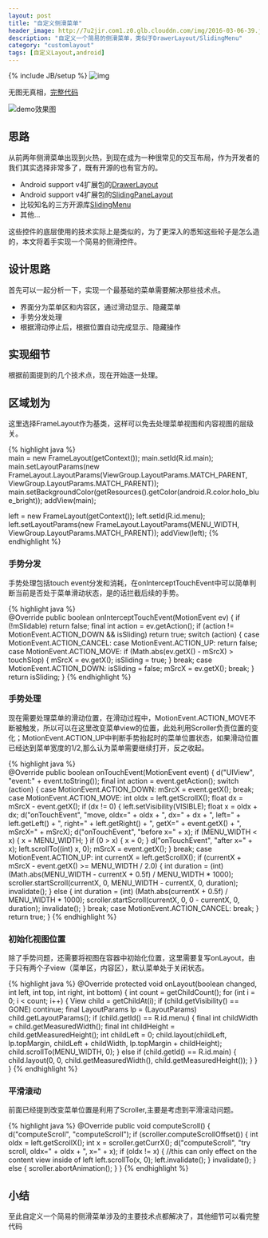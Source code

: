 ```yaml
---
layout: post
title: "自定义侧滑菜单"
header_image: http://7u2jir.com1.z0.glb.clouddn.com/img/2016-03-06-39.jpg
description: "自定义一个简易的侧滑菜单，类似于DrawerLayout/SlidingMenu"
category: "customlayout"
tags: [自定义Layout,android]
---
```

{% include JB/setup %}
![img](http://7u2jir.com1.z0.glb.clouddn.com/img/2016-03-06-39.jpg)

无图无真相，[完整代码](https://github.com/avenwu/support/blob/master/support/src/main/java/net/avenwu/support/widget/DrawerFrame.java)  

![demo效果图](http://7u2jir.com1.z0.glb.clouddn.com/drawermenu.gif)

## 思路

从前两年侧滑菜单出现到火热，到现在成为一种很常见的交互布局，作为开发者的我们其实选择非常多了，既有开源的也有官方的。
	
* Android support v4扩展包的[DrawerLayout](https://developer.android.com/reference/android/support/v4/widget/DrawerLayout.html)
* Android support v4扩展包的[SlidingPaneLayout](https://developer.android.com/reference/android/support/v4/widget/SlidingPaneLayout.html)
* 比较知名的三方开源库[SlidingMenu](https://github.com/jfeinstein10/SlidingMenu)
* 其他...

这些控件的底层使用的技术实际上是类似的，为了更深入的悉知这些轮子是怎么造的，本文将着手实现一个简易的侧滑控件。

## 设计思路
首先可以一起分析一下，实现一个最基础的菜单需要解决那些技术点。

* 界面分为菜单区和内容区，通过滑动显示、隐藏菜单
* 手势分发处理
* 根据滑动停止后，根据位置自动完成显示、隐藏操作

## 实现细节
根据前面提到的几个技术点，现在开始逐一处理。

## 区域划为
这里选择FrameLayout作为基类，这样可以免去处理菜单视图和内容视图的层级关。

{% highlight java %}		
main = new FrameLayout(getContext());
main.setId(R.id.main);
main.setLayoutParams(new FrameLayout.LayoutParams(ViewGroup.LayoutParams.MATCH_PARENT,
                ViewGroup.LayoutParams.MATCH_PARENT));
main.setBackgroundColor(getResources().getColor(android.R.color.holo_blue_bright));
addView(main);

left = new FrameLayout(getContext());
left.setId(R.id.menu);
left.setLayoutParams(new FrameLayout.LayoutParams(MENU_WIDTH, ViewGroup.LayoutParams.MATCH_PARENT));
addView(left);
{% endhighlight %}

### 手势分发
手势处理包括touch event分发和消耗，在onInterceptTouchEvent中可以简单判断当前是否处于菜单滑动状态，是的话拦截后续的手势。

{% highlight java %}		
@Override
public boolean onInterceptTouchEvent(MotionEvent ev) {
        if (!mSlidable) return false;
        final int action = ev.getAction();
        if (action != MotionEvent.ACTION_DOWN && isSliding) return true;
        switch (action) {
                case MotionEvent.ACTION_CANCEL:
                case MotionEvent.ACTION_UP:
                        return false;
                case MotionEvent.ACTION_MOVE:
                        if (Math.abs(ev.getX() - mSrcX) > touchSlop) {
                                mSrcX = ev.getX();
                                isSliding = true;
                        }
                        break;
                case MotionEvent.ACTION_DOWN:
                        isSliding = false;
                        mSrcX = ev.getX();
                        break;
        }
        return isSliding;
}
{% endhighlight %}

### 手势处理
现在需要处理菜单的滑动位置，在滑动过程中，MotionEvent.ACTION_MOVE不断被触发，所以可以在这里改变菜单view的位置，此处利用Scroller负责位置的变化；MotionEvent.ACTION_UP中判断手势抬起时的菜单位置状态，如果滑动位置已经达到菜单宽度的1/2,那么认为菜单需要继续打开，反之收起。

{% highlight java %}		
@Override
public boolean onTouchEvent(MotionEvent event) {
        d("UIView", "event:" + event.toString());
        final int action = event.getAction();
        switch (action) {
                case MotionEvent.ACTION_DOWN:
                        mSrcX = event.getX();
                        break;
                case MotionEvent.ACTION_MOVE:
                        int oldx = left.getScrollX();
                        float dx = mSrcX - event.getX();
                        if (dx != 0) {
                                left.setVisibility(VISIBLE);
                                float x = oldx + dx;
                                d("onTouchEvent", "move, oldx=" + oldx + ", dx=" + dx + ", left=" +
                                                left.getLeft() + ", right=" + left.getRight() + ", getX=" + event.getX() + ", mSrcX=" + mSrcX);
                                d("onTouchEvent", "before x=" + x);
                                if (MENU_WIDTH < x) {
                                        x = MENU_WIDTH;
                                }
                                if (0 > x) {
                                        x = 0;
                                }
                                d("onTouchEvent", "after x=" + x);
                                left.scrollTo((int) x, 0);
                                mSrcX = event.getX();
                        }
                        break;
                case MotionEvent.ACTION_UP:
                        int currentX = left.getScrollX();
                        if (currentX + mSrcX - event.getX() >= MENU_WIDTH / 2.0) {
                                int duration = (int) (Math.abs(MENU_WIDTH - currentX + 0.5f) / MENU_WIDTH * 1000);
                                scroller.startScroll(currentX, 0, MENU_WIDTH - currentX, 0, duration);
                                invalidate();
                        } else {
                                int duration = (int) (Math.abs(currentX + 0.5f) / MENU_WIDTH * 1000);
                                scroller.startScroll(currentX, 0, 0 - currentX, 0, duration);
                                invalidate();
                        }
                        break;
                case MotionEvent.ACTION_CANCEL:
                        break;
        }
        return true;
}
{% endhighlight %}

### 初始化视图位置
除了手势问题，还需要将视图在容器中初始化位置，这里需要复写onLayout，由于只有两个子view（菜单区，内容区），默认菜单处于关闭状态。

{% highlight java %}
@Override
protected void onLayout(boolean changed, int left, int top, int right, int bottom) {
        int count = getChildCount();
        for (int i = 0; i < count; i++) {
                View child = getChildAt(i);
                if (child.getVisibility() == GONE) continue;
                final LayoutParams lp = (LayoutParams) child.getLayoutParams();
                if (child.getId() == R.id.menu) {
                        final int childWidth = child.getMeasuredWidth();
                        final int childHeight = child.getMeasuredHeight();
                        int childLeft = 0;
                        child.layout(childLeft, lp.topMargin, childLeft + childWidth, lp.topMargin + childHeight);
                        child.scrollTo(MENU_WIDTH, 0);
                } else if (child.getId() == R.id.main) {
                        child.layout(0, 0, child.getMeasuredWidth(), child.getMeasuredHeight());
                }
        }
}
{% endhighlight %}

### 平滑滚动
前面已经提到改变菜单位置是利用了Scroller,主要是考虑到平滑滚动问题。

{% highlight java %}
@Override
public void computeScroll() {
        d("computeScroll", "computeScroll");
        if (scroller.computeScrollOffset()) {
                int oldx = left.getScrollX();
                int x = scroller.getCurrX();
                d("computeScroll", "try scroll, oldx=" + oldx + ", x=" + x);
                if (oldx != x) {
                        //this can only effect on the content view inside of left
                        left.scrollTo(x, 0);
                        left.invalidate();
                }
                invalidate();
        } else {
                scroller.abortAnimation();
        }
}
{% endhighlight %}

## 小结
至此自定义一个简易的侧滑菜单涉及的主要技术点都解决了，其他细节可以看完整代码